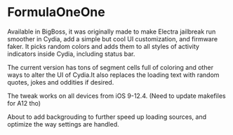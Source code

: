 # FormulaOneOne
Available in BigBoss, it was originally made to make Electra jailbreak run smoother in Cydia, add a simple but cool UI customization, and firmware faker. It picks random colors and adds them to all styles of activity indicators inside Cydia, including status bar. 

The current version has tons of segment cells full of coloring and other ways to alter the UI of Cydia.It also replaces the loading text with random quotes, jokes and oddities if desired.

The tweak works on all devices from iOS 9-12.4. (Need to update makefiles for A12 tho)



About to add backgrouding to further speed up loading sources, and optimize the way settings are handled.




